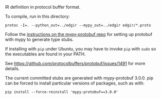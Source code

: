 IR definition in protocol buffer format.

To compile, run in this directory:

```
protoc -I=. --python_out=../edgir --mypy_out=../edgir edgir/*.proto
```

Follow the [instructions on the mypy-protobuf repo](https://github.com/dropbox/mypy-protobuf) for setting up protobuf with mypy to generate type stubs.

If installing with `pip` under Ubuntu, you may have to invoke `pip` with `sudo` so the executables are found in your PATH. 

See https://github.com/protocolbuffers/protobuf/issues/1491 for more details.

The current committed stubs are generated with mypy-protobuf 3.0.0.
pip can be forced to install particular versions of packages, such as with: 
```
pip install --force-reinstall 'mypy-protobuf==3.0.0'
```
